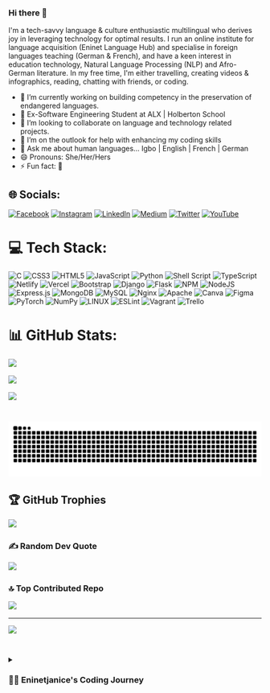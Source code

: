 ### Hi there 👋

I'm a tech-savvy language & culture enthusiastic multilingual who derives joy in leveraging technology for optimal results. I run an online institute for language acquisition (Eninet Language Hub) and specialise in foreign languages teaching (German & French), and have a keen interest in education technology, Natural Language Processing (NLP) and Afro-German literature. In my free time, I'm either travelling, creating videos & infographics, reading, chatting with friends, or coding.

- 🔭 I’m currently working on building competency in the preservation of endangered languages.
- 🌱 Ex-Software Engineering Student at ALX | Holberton School
- 👯 I’m looking to collaborate on language and technology related projects.
- 🤔 I’m on the outlook for help with enhancing my coding skills
- 💬 Ask me about human languages... Igbo | English | French | German
- 😄 Pronouns: She/Her/Hers
- ⚡ Fun fact: 🫠

## 🌐 Socials:

[![Facebook](https://img.shields.io/badge/Facebook-%231877F2.svg?logo=Facebook&logoColor=white)](https://facebook.com/eninet.janice) [![Instagram](https://img.shields.io/badge/Instagram-%23E4405F.svg?logo=Instagram&logoColor=white)](https://instagram.com/eninetjanice) [![LinkedIn](https://img.shields.io/badge/LinkedIn-%230077B5.svg?logo=linkedin&logoColor=white)](https://linkedin.com/in/janeth-eni-22a00b135) [![Medium](https://img.shields.io/badge/Medium-12100E?logo=medium&logoColor=white)](https://medium.com/@enijaneth) [![Twitter](https://img.shields.io/badge/Twitter-%231DA1F2.svg?logo=Twitter&logoColor=white)](https://twitter.com/eninetjanice) [![YouTube](https://img.shields.io/badge/YouTube-%23FF0000.svg?logo=YouTube&logoColor=white)](https://youtube.com/@janetteeni) 

# 💻 Tech Stack:

![C](https://img.shields.io/badge/c-%2300599C.svg?style=plastic&logo=c&logoColor=white) ![CSS3](https://img.shields.io/badge/css3-%231572B6.svg?style=plastic&logo=css3&logoColor=white) ![HTML5](https://img.shields.io/badge/html5-%23E34F26.svg?style=plastic&logo=html5&logoColor=white) ![JavaScript](https://img.shields.io/badge/javascript-%23323330.svg?style=plastic&logo=javascript&logoColor=%23F7DF1E) ![Python](https://img.shields.io/badge/python-3670A0?style=plastic&logo=python&logoColor=ffdd54) ![Shell Script](https://img.shields.io/badge/shell_script-%23121011.svg?style=plastic&logo=gnu-bash&logoColor=white) ![TypeScript](https://img.shields.io/badge/typescript-%23007ACC.svg?style=plastic&logo=typescript&logoColor=white) ![Netlify](https://img.shields.io/badge/netlify-%23000000.svg?style=plastic&logo=netlify&logoColor=#00C7B7) ![Vercel](https://img.shields.io/badge/vercel-%23000000.svg?style=plastic&logo=vercel&logoColor=white) ![Bootstrap](https://img.shields.io/badge/bootstrap-%23563D7C.svg?style=plastic&logo=bootstrap&logoColor=white) ![Django](https://img.shields.io/badge/django-%23092E20.svg?style=plastic&logo=django&logoColor=white) ![Flask](https://img.shields.io/badge/flask-%23000.svg?style=plastic&logo=flask&logoColor=white) ![NPM](https://img.shields.io/badge/NPM-%23000000.svg?style=plastic&logo=npm&logoColor=white) ![NodeJS](https://img.shields.io/badge/node.js-6DA55F?style=plastic&logo=node.js&logoColor=white) ![Express.js](https://img.shields.io/badge/express.js-%23404d59.svg?style=plastic&logo=express&logoColor=%2361DAFB) ![MongoDB](https://img.shields.io/badge/MongoDB-%234ea94b.svg?style=plastic&logo=mongodb&logoColor=white) ![MySQL](https://img.shields.io/badge/mysql-%2300f.svg?style=plastic&logo=mysql&logoColor=white) ![Nginx](https://img.shields.io/badge/nginx-%23009639.svg?style=plastic&logo=nginx&logoColor=white) ![Apache](https://img.shields.io/badge/apache-%23D42029.svg?style=plastic&logo=apache&logoColor=white) ![Canva](https://img.shields.io/badge/Canva-%2300C4CC.svg?style=plastic&logo=Canva&logoColor=white) 	![Figma](https://img.shields.io/badge/figma-%23F24E1E.svg?style=plastic&logo=figma&logoColor=white) ![PyTorch](https://img.shields.io/badge/PyTorch-%23EE4C2C.svg?style=plastic&logo=PyTorch&logoColor=white) ![NumPy](https://img.shields.io/badge/numpy-%23013243.svg?style=plastic&logo=numpy&logoColor=white) ![LINUX](https://img.shields.io/badge/Linux-FCC624?style=plastic&logo=linux&logoColor=black) ![ESLint](https://img.shields.io/badge/ESLint-4B3263?style=plastic&logo=eslint&logoColor=white) ![Vagrant](https://img.shields.io/badge/vagrant-%231563FF.svg?style=plastic&logo=vagrant&logoColor=white) ![Trello](https://img.shields.io/badge/Trello-%23026AA7.svg?style=plastic&logo=Trello&logoColor=white)

# 📊 GitHub Stats:

![](https://github-readme-stats.vercel.app/api?username=Eninetjanice&theme=gruvbox&hide_border=false&include_all_commits=true&count_private=true)<br/>

![](https://github-readme-streak-stats.herokuapp.com/?user=Eninetjanice&theme=gruvbox&hide_border=false)<br/>

![](https://github-readme-stats.vercel.app/api/top-langs/?username=Eninetjanice&theme=gruvbox&hide_border=false&include_all_commits=true&count_private=true&layout=compact)

#
![Snake animation](https://github.com/Eninetjanice/Eninetjanice/blob/output/github-contribution-grid-snake.svg)

## 🏆 GitHub Trophies

![](https://github-profile-trophy.vercel.app/?username=Eninetjanice&theme=radical&no-frame=true&no-bg=true&margin-w=4)

### ✍️ Random Dev Quote

![](https://quotes-github-readme.vercel.app/api?type=vetical&theme=radical)

### 🔝 Top Contributed Repo

![](https://github-contributor-stats.vercel.app/api?username=Eninetjanice&limit=5&theme=dark&combine_all_yearly_contributions=true)

---

[![](https://visitcount.itsvg.in/api?id=Eninetjanice&icon=0&color=0)](https://visitcount.itsvg.in)

#

<details>

 <summary><h3>👨‍💻 Eninetjanice's Coding Journey</h3></summary>

   I started my coding journey when I got selected into the ALX Software Engineering program in 2022 and so far, the journey has been amazing. 
